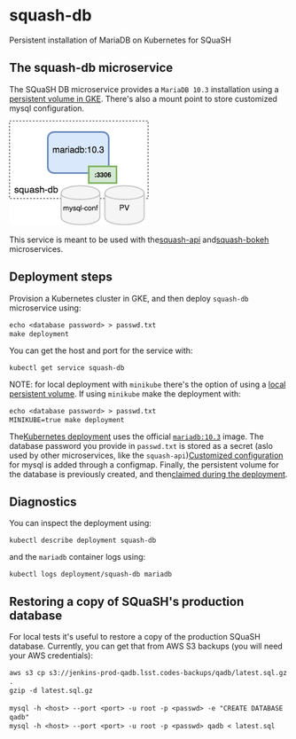 # squash-db
Persistent installation of MariaDB on Kubernetes for SQuaSH

## The squash-db microservice

The SQuaSH DB microservice provides a `MariaDB 10.3` installation using a [persistent volume in GKE](kubernetes/gke-volume.yaml). There's also a mount point
to store customized mysql configuration.

![SQuaSH DB microservice](squash-db.png)


This service is meant to be used with the[squash-api](https://github.com/lsst-sqre/squash-api) and[squash-bokeh](https://github.com/lsst-sqre/squash-bokeh) microservices.
## Deployment steps 

Provision a Kubernetes cluster in GKE, and then deploy `squash-db` microservice using:

```
echo <database password> > passwd.txt
make deployment
```

You can get the host and port for the service with:

```
kubectl get service squash-db
```

NOTE: for local deployment with `minikube` there's the option of using a [local persistent volume](kubernetes/local_volume.yaml). If using `minikube` make the deployment with:
 
```
echo <database password> > passwd.txt
MINIKUBE=true make deployment
```

The[Kubernetes deployment](kubernetes/deployment.yaml) uses the official [`mariadb:10.3`](https://hub.docker.com/_/mariadb/) image. The
database password you provide in `passwd.txt` is stored as a secret (aslo used by other microservices, like the `squash-api`)[Customized configuration](kubernetes/mysql/squash-db.cnf) 
for mysql is added through a configmap. Finally, the persistent volume for the database is previously created, and then[claimed during the deployment](kubernetes/persistent_volume_claim.yaml).  

## Diagnostics

You can inspect the deployment using:

```
kubectl describe deployment squash-db
``` 

and the `mariadb` container logs using:

```
kubectl logs deployment/squash-db mariadb
```

## Restoring a copy of SQuaSH's production database

For local tests it's useful to restore a copy of the production SQuaSH database. Currently, you can get that from AWS S3 backups (you will need your AWS credentials):

```
aws s3 cp s3://jenkins-prod-qadb.lsst.codes-backups/qadb/latest.sql.gz .
gzip -d latest.sql.gz
    
mysql -h <host> --port <port> -u root -p <passwd> -e "CREATE DATABASE qadb"
mysql -h <host> --port <port> -u root -p <passwd> qadb < latest.sql
```
